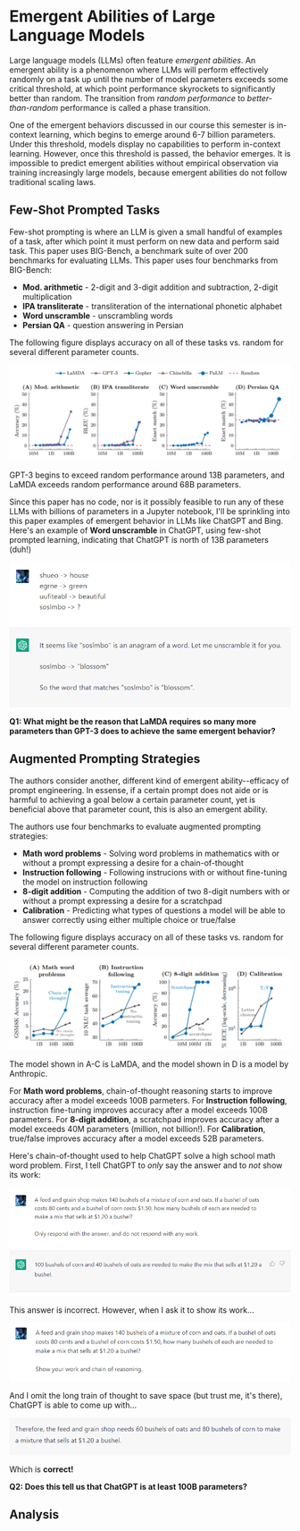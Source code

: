 # Emergent Abilities of Large Language Models
Large language models (LLMs) often feature *emergent abilities*.
An emergent ability is a phenomenon where LLMs will perform effectively randomly on a task up until the number of model parameters exceeds some critical threshold, at which point performance skyrockets to significantly better than random.
The transition from *random performance* to *better-than-random* performance is called a phase transition.

One of the emergent behaviors discussed in our course this semester is in-context learning, which begins to emerge around 6-7 billion parameters.
Under this threshold, models display no capabilities to perform in-context learning. However, once this threshold is passed, the behavior emerges.
It is impossible to predict emergent abilities without empirical observation via training increasingly large models, because emergent abilities do not follow traditional scaling laws.

## Few-Shot Prompted Tasks

Few-shot prompting is where an LLM is given a small handful of examples of a task, after which point it must perform on new data and perform said task.
This paper uses BIG-Bench, a benchmark suite of over 200 benchmarks for evaluating LLMs. This paper uses four benchmarks from BIG-Bench:

* **Mod. arithmetic** - 2-digit and 3-digit addition and subtraction, 2-digit multiplication
* **IPA transliterate** - transliteration of the international phonetic alphabet
* **Word unscramble** - unscrambling words
* **Persian QA** - question answering in Persian

The following figure displays accuracy on all of these tasks vs. random for several different parameter counts.

![Figure 1](assets/figure1.png)

GPT-3 begins to exceed random performance around 13B parameters, and LaMDA exceeds random performance around 68B parameters.

Since this paper has no code, nor is it possibly feasible to run any of these LLMs with billions of parameters in a Jupyter notebook,
I'll be sprinkling into this paper examples of emergent behavior in LLMs like ChatGPT and Bing.
Here's an example of **Word unscramble** in ChatGPT, using few-shot prompted learning, indicating that ChatGPT is north of 13B parameters (duh!)

![Figure 2](assets/figure2.png)

**Q1: What might be the reason that LaMDA requires so many more parameters than GPT-3 does to achieve the same emergent behavior?**

## Augmented Prompting Strategies

The authors consider another, different kind of emergent ability--efficacy of prompt engineering.
In essense, if a certain prompt does not aide or is harmful to achieving a goal below a certain parameter count, yet is beneficial above that parameter count, this is also an emergent ability.

The authors use four benchmarks to evaluate augmented prompting strategies:

* **Math word problems** - Solving word problems in mathematics with or without a prompt expressing a desire for a chain-of-thought
* **Instruction following** - Following instrucions with or without fine-tuning the model on instruction following
* **8-digit addition** - Computing the addition of two 8-digit numbers with or without a prompt expressing a desire for a scratchpad
* **Calibration** - Predicting what types of questions a model will be able to answer correctly using either multiple choice or true/false

The following figure displays accuracy on all of these tasks vs. random for several different parameter counts.

![Figure 3](assets/figure3.png)

The model shown in A-C is LaMDA, and the model shown in D is a model by Anthropic.

For **Math word problems**, chain-of-thought reasoning starts to improve accuracy after a model exceeds 100B parmeters.
For **Instruction following**, instruction fine-tuning improves accuracy after a model exceeds 100B parameters.
For **8-digit addition**, a scratchpad improves accuracy after a model exceeds 40M parameters (million, not billion!).
For **Calibration**, true/false improves accuracy after a model exceeds 52B parameters.

Here's chain-of-thought used to help ChatGPT solve a high school math word problem.
First, I tell ChatGPT to *only* say the answer and to *not* show its work:

![Figure 4](assets/figure4.png)

This answer is incorrect. However, when I ask it to show its work...

![Figure 5](assets/figure5.png)

And I omit the long train of thought to save space (but trust me, it's there), ChatGPT is able to come up with...

![Figure 6](assets/figure6.png)

Which is **correct!**

**Q2: Does this tell us that ChatGPT is at least 100B parameters?**

## Analysis
